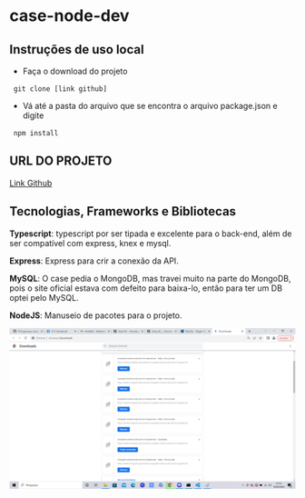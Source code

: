 # case-node-dev

## Instruções de uso local

- Faça o download do projeto
```
 git clone [link github]

```

- Vá até a pasta do arquivo que se encontra o arquivo package.json e digite
```
 npm install

```


## URL DO PROJETO

[Link Github](https://github.com/Th3rge)

## Tecnologias, Frameworks e Bibliotecas

**Typescript**: typescript por ser tipada e excelente para o back-end, além de ser compatível com express, knex e mysql.

**Express**: Express para crir a conexão da API.

**MySQL**: O case pedia o MongoDB, mas travei muito na parte do MongoDB, pois o site oficial estava com defeito para baixa-lo, então para ter um DB optei pelo MySQL.

**NodeJS**: Manuseio de pacotes para o projeto. 


![erros mongoDB](./mongodb.png)